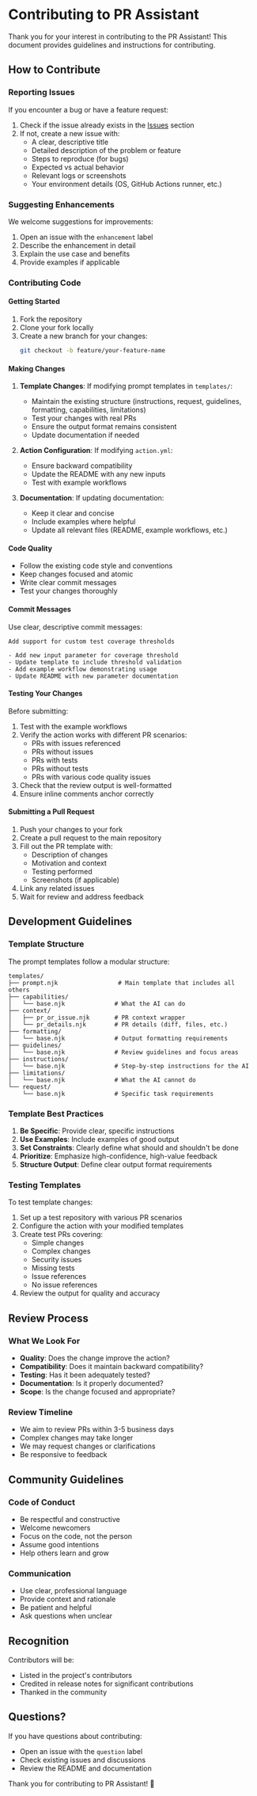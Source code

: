 # Contributing to PR Assistant

Thank you for your interest in contributing to the PR Assistant! This document provides guidelines and instructions for contributing.

## How to Contribute

### Reporting Issues

If you encounter a bug or have a feature request:

1. Check if the issue already exists in the [Issues](../../issues) section
2. If not, create a new issue with:
   - A clear, descriptive title
   - Detailed description of the problem or feature
   - Steps to reproduce (for bugs)
   - Expected vs actual behavior
   - Relevant logs or screenshots
   - Your environment details (OS, GitHub Actions runner, etc.)

### Suggesting Enhancements

We welcome suggestions for improvements:

1. Open an issue with the `enhancement` label
2. Describe the enhancement in detail
3. Explain the use case and benefits
4. Provide examples if applicable

### Contributing Code

#### Getting Started

1. Fork the repository
2. Clone your fork locally
3. Create a new branch for your changes:
   ```bash
   git checkout -b feature/your-feature-name
   ```

#### Making Changes

1. **Template Changes**: If modifying prompt templates in `templates/`:
   - Maintain the existing structure (instructions, request, guidelines, formatting, capabilities, limitations)
   - Test your changes with real PRs
   - Ensure the output format remains consistent
   - Update documentation if needed

2. **Action Configuration**: If modifying `action.yml`:
   - Ensure backward compatibility
   - Update the README with any new inputs
   - Test with example workflows

3. **Documentation**: If updating documentation:
   - Keep it clear and concise
   - Include examples where helpful
   - Update all relevant files (README, example workflows, etc.)

#### Code Quality

- Follow the existing code style and conventions
- Keep changes focused and atomic
- Write clear commit messages
- Test your changes thoroughly

#### Commit Messages

Use clear, descriptive commit messages:

```
Add support for custom test coverage thresholds

- Add new input parameter for coverage threshold
- Update template to include threshold validation
- Add example workflow demonstrating usage
- Update README with new parameter documentation
```

#### Testing Your Changes

Before submitting:

1. Test with the example workflows
2. Verify the action works with different PR scenarios:
   - PRs with issues referenced
   - PRs without issues
   - PRs with tests
   - PRs without tests
   - PRs with various code quality issues
3. Check that the review output is well-formatted
4. Ensure inline comments anchor correctly

#### Submitting a Pull Request

1. Push your changes to your fork
2. Create a pull request to the main repository
3. Fill out the PR template with:
   - Description of changes
   - Motivation and context
   - Testing performed
   - Screenshots (if applicable)
4. Link any related issues
5. Wait for review and address feedback

## Development Guidelines

### Template Structure

The prompt templates follow a modular structure:

```
templates/
├── prompt.njk                 # Main template that includes all others
├── capabilities/
│   └── base.njk              # What the AI can do
├── context/
│   ├── pr_or_issue.njk       # PR context wrapper
│   └── pr_details.njk        # PR details (diff, files, etc.)
├── formatting/
│   └── base.njk              # Output formatting requirements
├── guidelines/
│   └── base.njk              # Review guidelines and focus areas
├── instructions/
│   └── base.njk              # Step-by-step instructions for the AI
├── limitations/
│   └── base.njk              # What the AI cannot do
└── request/
    └── base.njk              # Specific task requirements
```

### Template Best Practices

1. **Be Specific**: Provide clear, specific instructions
2. **Use Examples**: Include examples of good output
3. **Set Constraints**: Clearly define what should and shouldn't be done
4. **Prioritize**: Emphasize high-confidence, high-value feedback
5. **Structure Output**: Define clear output format requirements

### Testing Templates

To test template changes:

1. Set up a test repository with various PR scenarios
2. Configure the action with your modified templates
3. Create test PRs covering:
   - Simple changes
   - Complex changes
   - Security issues
   - Missing tests
   - Issue references
   - No issue references
4. Review the output for quality and accuracy

## Review Process

### What We Look For

- **Quality**: Does the change improve the action?
- **Compatibility**: Does it maintain backward compatibility?
- **Testing**: Has it been adequately tested?
- **Documentation**: Is it properly documented?
- **Scope**: Is the change focused and appropriate?

### Review Timeline

- We aim to review PRs within 3-5 business days
- Complex changes may take longer
- We may request changes or clarifications
- Be responsive to feedback

## Community Guidelines

### Code of Conduct

- Be respectful and constructive
- Welcome newcomers
- Focus on the code, not the person
- Assume good intentions
- Help others learn and grow

### Communication

- Use clear, professional language
- Provide context and rationale
- Be patient and helpful
- Ask questions when unclear

## Recognition

Contributors will be:
- Listed in the project's contributors
- Credited in release notes for significant contributions
- Thanked in the community

## Questions?

If you have questions about contributing:
- Open an issue with the `question` label
- Check existing issues and discussions
- Review the README and documentation

Thank you for contributing to PR Assistant! 🎉

